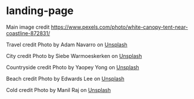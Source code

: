 # landing-page
Main image credit https://www.pexels.com/photo/white-canopy-tent-near-coastline-872831/

Travel credit Photo by Adam Navarro</a> on <a href="https://unsplash.com/s/photos/travel-couple?utm_source=unsplash&utm_medium=referral&utm_content=creditCopyText">Unsplash</a>
  

City credit Photo by Siebe Warmoeskerken on <a href="https://unsplash.com/s/photos/eiffel-tower?utm_source=unsplash&utm_medium=referral&utm_content=creditCopyText">Unsplash</a>
  
Countryside credit Photo by Yaopey Yong</a> on <a href="https://unsplash.com/s/photos/countryside-england?utm_source=unsplash&utm_medium=referral&utm_content=creditCopyText">Unsplash</a>
  
Beach credit Photo by Edwards Lee</a> on <a href="https://unsplash.com/s/photos/beach?utm_source=unsplash&utm_medium=referral&utm_content=creditCopyText">Unsplash</a>
  
Cold credit Photo by Manil Raj</a> on <a href="https://unsplash.com/s/photos/snow-city?utm_source=unsplash&utm_medium=referral&utm_content=creditCopyText">Unsplash</a>
  
